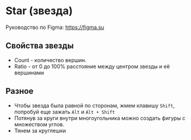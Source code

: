 # Star (звезда)
Руководство по Figma: https://figma.su

## Свойства звезды
- Count - количество вершин.
- Ratio - от 0 до 100% расстояние между центром звезды и её вершинами

## Разное
* Чтобы звезда была равной по сторонам, жмем клавишу `Shift`, попробуй еще зажать `Alt` и `Alt + Shift`
* Потянув за круги внутри многоугольника можно создать фигуры с множеством углов.
* Тянем за круглешки